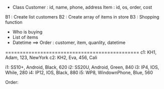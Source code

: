 + Class 
Customer : id, name, phone, address
Item	 : id, os, order, cost 

B1 : Create list customers
B2 : Create array of items in store 
B3 : Shopping function
+ Who is buying 
+ List of items
+ Datetime
==> Order : customer, item, quanlity, datetime

==============================================
c1: KH1, Adam, 123, NewYork
c2: KH2, Eva, 456, Cali

i1: SS10+, Android, Black, 620
i2: SS20U, Android, Green, 840
i3: IP4, IOS, While, 280
i4: IP12, IOS, Black, 880
i5: WP8, WindownPhone, Blue, 560

Order: 